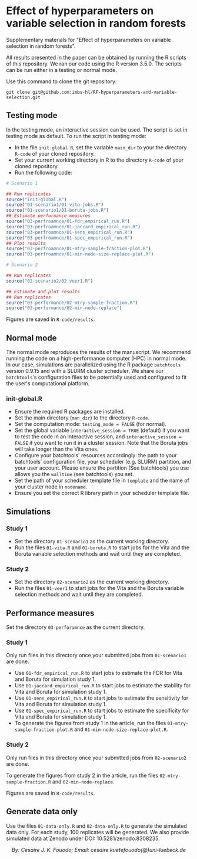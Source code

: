 # Effect of hyperparameters on variable selection in random forests

Supplementary materials for "Effect of hyperparameters on variable selection in random forests".

All results presented in the paper can be obtained by running the R scripts of this repository. We ran our code using the R version 3.5.0. The scripts can be run either in a testing or normal mode.

Use this command to clone the git repository:

```git clone git@github.com:imbs-hl/RF-hyperparameters-and-variable-selection.git```

## Testing mode

In the testing mode, an interactive session can be used. The script is set in testing mode as default. To run the script in testing mode:

- In the file ```init.global.R```, set the variable ```main_dir``` to your the directory ```R-code``` of your cloned repository.
- Set your current working directory in R to the directory ```R-code``` of your cloned repository.
- Run the following code:

```R
# Scenario 1

## Run replicates
source("init-global.R")
source("01-scenario1/01-vita-jobs.R")
source("01-scenario1/01-boruta-jobs.R")
## Estimate performance measures
source("03-perfroamnce/01-fdr_empirical_run.R")
source("03-perfroamnce/01-jaccard_empirical_run.R")
source("03-perfroamnce/01-sens_empirical_run.R")
source("03-perfroamnce/01-spec_empirical_run.R")
## Plot results
source("03-perfroamnce/01-mtry-sample-fraction-plot.R")
source("03-perfroamnce/01-min-node-size-replace-plot.R")

# Scenario 2

## Run replicates
source("02-scenario2/02-veer1.R")

## Estimate and plot results
## Run replicates
source("03-performance/02-mtry-sample-fraction.R")
source("03-performance/02-min-node-replace")
```

Figures are saved in ```R-code/results```.

## Normal mode

The normal mode reproduces the results of the manuscript. We recommend running the code on a high-performance computer (HPC) in normal mode. In our case, simulations are parallelized using the R package ```batchtools``` version 0.9.15 and with a SLURM cluster scheduler. We share our ```batchtools```'s configuration files to be potentially used and configured to fit the user's computational platform.

### init-global.R
- Ensure the required R packages are installed.
- Set the main directory (```man_dir```) to the directory ```R-code```.
- Set the computation mode: ```testing_mode = FALSE``` (for normal).
- Set the global variable ```interactive_session = TRUE``` (default) if you want to test the code in an interactive session, and ```interactive_session = FALSE``` if you want to run it in a cluster session. Note that the Boruta jobs will take longer than the Vita ones.
- Configure your batchtools' resources accordingly: the path to your batchtools' configuration file, your scheduler (e.g. SLURM) partition, and your user account. Please ensure the partition (See batchtools) you use allows you the ```walltime``` (see batchtools) you set.
- Set the path of your scheduler template file in ```template``` and the name of your cluster node in ```nodename```. 
- Ensure you set the correct R library path in your scheduler template file.

## Simulations

### Study 1
- Set the directory ```01-scenario1``` as the current working directory.
- Run the files ```01-vita.R``` and ```01-boruta.R``` to start jobs for the Vita and the Boruta variable selection methods and wait until they are completed.

### Study 2
- Set the directory ```02-scenario2``` as the current working directory.
- Run the files ```01-veer1``` to start jobs for the Vita and the Boruta variable selection methods and wait until they are completed.

## Performance measures
Set the directory ```03-perforamnce``` as the current directory. 

### Study 1
Only run files in this directory once your submitted jobs from ```01-scenario1``` are done.

- Use ```01-fdr_empirical_run.R``` to start jobs to estimate the FDR for Vita and Boruta for simulation study 1.
- Use ```01-jaccard_empirical_run.R``` to start jobs to estimate the stability for Vita and Boruta for simulation study 1.
- Use ```01-sens_empirical_run.R``` to start jobs to estimate the sensitivity for Vita and Boruta for simulation study 1.
- Use ```01-spec_empirical_run.R``` to start jobs to estimate the specificity for Vita and Boruta for simulation study 1.
- To generate the figures from study 1 in the article, run the files ```01-mtry-sample-fraction-plot.R``` and ```01-min-node-size-replace-plot.R```.

### Study 2
Only run files in this directory once your submitted jobs from ```02-scenario2``` are done.

To generate the figures from study 2 in the article, run the files ```02-mtry-sample-fraction.R``` and ```02-min-node-replace```.

Figures are saved in ```R-code/results```.

## Generate data only
Use the files ```01-data-only.R``` and ```02-data-only.R``` to generate the simulated data only. For each study, 100 replicates will be generated. We also provide simulated data at Zenodo under DOI: 10.5281/zenodo.8308235.

<p align="center";style="font-size:10%;margin : 0; padding-top:0;"><em>By: Cesaire J. K. Fouodo; Email: cesaire.kuetefouodo(@)uni-luebeck.de</em></p>